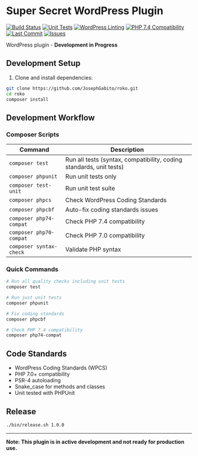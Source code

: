 # Super Secret WordPress Plugin

<!-- BADGES-START -->
[![Build Status](https://img.shields.io/github/actions/workflow/status/JosephGabito/roko/code-quality.yml?branch=main&label=build)](https://github.com/JosephGabito/roko/actions/workflows/code-quality.yml)
[![Unit Tests](https://img.shields.io/github/actions/workflow/status/JosephGabito/roko/code-quality.yml?branch=main&label=tests&job=Unit%20Tests)](https://github.com/JosephGabito/roko/actions/workflows/code-quality.yml)
[![WordPress Linting](https://img.shields.io/github/actions/workflow/status/JosephGabito/roko/code-quality.yml?branch=main&label=WordPress&job=WordPress%20Linting)](https://github.com/JosephGabito/roko/actions/workflows/code-quality.yml)
[![PHP 7.4 Compatibility](https://img.shields.io/github/actions/workflow/status/JosephGabito/roko/code-quality.yml?branch=main&label=PHP%207.4&job=PHP%207.4%20Compatibility)](https://github.com/JosephGabito/roko/actions/workflows/code-quality.yml)
[![Last Commit](https://img.shields.io/github/last-commit/JosephGabito/roko)](https://github.com/JosephGabito/roko/commits/main)
[![Issues](https://img.shields.io/github/issues/JosephGabito/roko)](https://github.com/JosephGabito/roko/issues)
<!-- BADGES-END -->

WordPress plugin - **Development in Progress**

## Development Setup

1. Clone and install dependencies:
```bash
git clone https://github.com/JosephGabito/roko.git
cd roko
composer install
```

## Development Workflow

### Composer Scripts

| Command | Description |
|---------|-------------|
| `composer test` | Run all tests (syntax, compatibility, coding standards, unit tests) |
| `composer phpunit` | Run unit tests only |
| `composer test-unit` | Run unit test suite |
| `composer phpcs` | Check WordPress Coding Standards |
| `composer phpcbf` | Auto-fix coding standards issues |
| `composer php74-compat` | Check PHP 7.4 compatibility |
| `composer php70-compat` | Check PHP 7.0 compatibility |
| `composer syntax-check` | Validate PHP syntax |

### Quick Commands

```bash
# Run all quality checks including unit tests
composer test

# Run just unit tests
composer phpunit

# Fix coding standards
composer phpcbf

# Check PHP 7.4 compatibility
composer php74-compat
```

## Code Standards

- WordPress Coding Standards (WPCS)
- PHP 7.0+ compatibility
- PSR-4 autoloading
- Snake_case for methods and classes
- Unit tested with PHPUnit

## Release

```bash
./bin/release.sh 1.0.0
```

---

**Note: This plugin is in active development and not ready for production use.** 